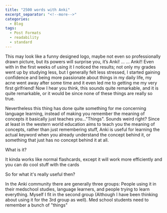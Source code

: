```yaml
---
title: "2500 words with Anki"
excerpt_separator: "<!--more-->"
categories:
  - Blog
tags:
  - Post Formats
  - readability
  - standard
---
```

This may look like a funny designed logo, maybe not even so professionally drawn picture, but its powers will surprise you, it’s Anki! 
…
…
Anki!! Even with in the first weeks of using it I noticed the results; not only my grades went up by studying less, but I generally felt less stressed, I started gaining confidence and being more passionate about things in my daily life, my acne went away after some time and it even led me to getting me my very first girlfriend!
Now I hear you think, this sounds quite remarkable, and it is quite remarkable, or it would be since none of these things are really so true.

Nevertheless this thing has done quite something for me concerning language learning, instead of making you remember the meaning of concepts it basically just teaches you..."Things". Sounds weird right? Since at least in the western world education aims to teach you the meaning of concepts, rather than just remembering stuff, Anki is useful for learning the actual keyword when you already understand the concept behind it, or something that just has no concept behind it at all.

What is it?

It kinda works like normal flashcards, except it will work more efficiently and you can do cool stuff with the cards





So for what it's really useful then?

In the Anki community there are generally three groups: People using it in their medschool studies, language learners, and people trying to learn everything. Myself I fit in the second group (Although I have been thinking about using it for the 3rd group as well). Med school students need to remember a bunch of "things" 



